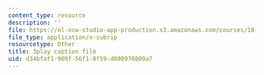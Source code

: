 ```yaml
---
content_type: resource
description: ''
file: https://ol-ocw-studio-app-production.s3.amazonaws.com/courses/18-217-graph-theory-and-additive-combinatorics-fall-2019/d34bfaf1909f56f18f59d098970809a7_P3tGiT72APw.vtt
file_type: application/x-subrip
resourcetype: Other
title: 3play caption file
uid: d34bfaf1-909f-56f1-8f59-d098970809a7
---
```

